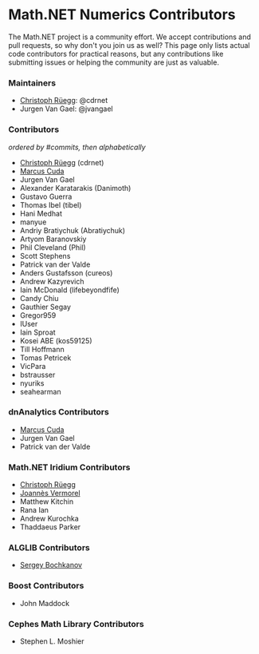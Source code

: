 Math.NET Numerics Contributors
==============================

The Math.NET project is a community effort. We accept contributions and pull requests, so why don't you join us as well? This page only lists actual code contributors for practical reasons, but any contributions like submitting issues or helping the community are just as valuable. 

### Maintainers

- [Christoph Rüegg](http://christoph.ruegg.name/): @cdrnet
- Jurgen Van Gael: @jvangael

### Contributors

*ordered by #commits, then alphabetically*

- [Christoph Rüegg](http://christoph.ruegg.name/) (cdrnet)
- [Marcus Cuda](http://marcuscuda.com/)
- Jurgen Van Gael
- Alexander Karatarakis (Danimoth)
- Gustavo Guerra
- Thomas Ibel (tibel)
- Hani Medhat
- manyue
- Andriy Bratiychuk (Abratiychuk)
- Artyom Baranovskiy
- Phil Cleveland (Phil)
- Scott Stephens
- Patrick van der Valde
- Anders Gustafsson (cureos)
- Andrew Kazyrevich
- Iain McDonald (lifebeyondfife)
- Candy Chiu
- Gauthier Segay
- Gregor959
- IUser
- Iain Sproat
- Kosei ABE (kos59125)
- Till Hoffmann
- Tomas Petricek
- VicPara
- bstrausser
- nyuriks
- seahearman

### dnAnalytics Contributors

- [Marcus Cuda](http://marcuscuda.com/)
- Jurgen Van Gael
- Patrick van der Valde

### Math.NET Iridium Contributors

- [Christoph Rüegg](http://christoph.ruegg.name/)
- [Joannès Vermorel](http://www.vermorel.com/)
- Matthew Kitchin
- Rana Ian
- Andrew Kurochka
- Thaddaeus Parker

### ALGLIB Contributors

- [Sergey Bochkanov](http://www.alglib.net/)

### Boost Contributors

- John Maddock

### Cephes Math Library Contributors

- Stephen L. Moshier
